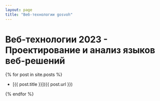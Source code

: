 ```yaml
---
layout: page
title: "Веб-технологии gosvoh"
---
```


# Веб-технологии 2023 - Проектирование и анализ языков веб-решений

{% for post in site.posts %}

- [{{ post.title }}]({{ post.url }})

{% endfor %}
